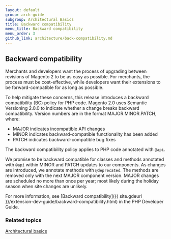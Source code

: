 ```yaml
---
layout: default
group: arch-guide
subgroup: Architectural Basics
title: Backward compatibility
menu_title: Backward compatibility
menu_order: 3
github_link: architecture/back-compatibility.md
---
```


<h2>Backward compatibility</h2>


Merchants and developers want the process of upgrading between revisions of Magento 2 to be as easy as possible. For merchants, the process must be cost-effective, while developers want their extensions to be forward-compatible for as long as possible.

To help mitigate these concerns, this release introduces a backward compatibility (BC) policy for PHP code. Magento 2.0 uses Semantic Versioning 2.0.0 to indicate whether a change breaks backward compatibility. Version numbers are in the format MAJOR.MINOR.PATCH, where:

* MAJOR indicates incompatible API changes
* MINOR indicates backward-compatible functionality has been added
* PATCH indicates backward-compatible bug fixes

The backward compatibility policy applies to PHP code annotated with `@api`.

We promise to be backward compatible for classes and methods annotated with `@api` within MINOR and PATCH updates to our components. As changes are introduced, we annotate methods with `@deprecated`. The methods are removed only with the next MAJOR component version. MAJOR changes are scheduled no more than once per year; most likely during the holiday season when site changes are unlikely.

For more information, see [Backward compatibility]({{ site.gdeurl }}/extension-dev-guide/backward-compatibility.html) in the PHP Developer Guide.

<h3>Related topics</h3>

<a href="{{ site.gdeurl }}architecture/archi_perspectives/ABasics_intro.html">Architectural basics</a>

